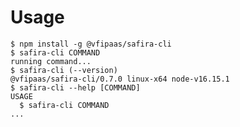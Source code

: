 <!-- order:2 -->
<!-- PLEASE! Don't edit this file, auto generated! -->

# Usage
<!-- usage -->
```sh-session
$ npm install -g @vfipaas/safira-cli
$ safira-cli COMMAND
running command...
$ safira-cli (--version)
@vfipaas/safira-cli/0.7.0 linux-x64 node-v16.15.1
$ safira-cli --help [COMMAND]
USAGE
  $ safira-cli COMMAND
...
```
<!-- usagestop -->